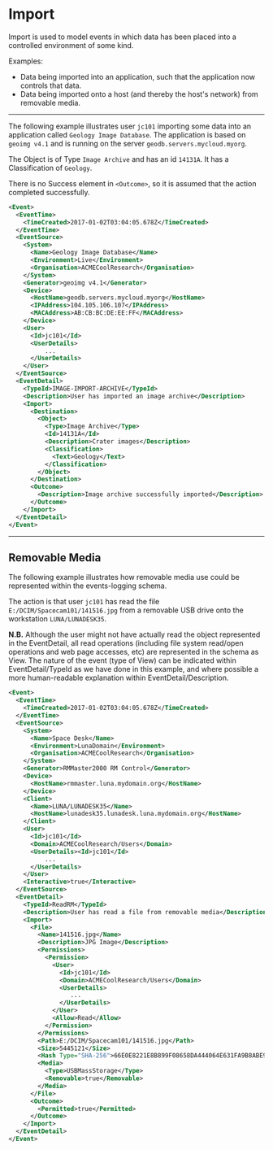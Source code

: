 # Import

Import is used to model events in which data has been placed into a controlled environment of some kind.

Examples:

* Data being imported into an application, such that the application now controls that data.
* Data being imported onto a host (and thereby the host's network) from removable media.

---

The following example illustrates user `jc101` importing some data into an application 
called `Geology Image Database`.  The application is based on `geoimg v4.1` and is running on the server `geodb.servers.mycloud.myorg`.

The Object is of Type `Image Archive` and has an id `14131A`.  It has a Classification of `Geology`.

There is no Success element in `<Outcome>`, so it is assumed that the action completed successfully.

```xml
<Event>
  <EventTime>
    <TimeCreated>2017-01-02T03:04:05.678Z</TimeCreated>
  </EventTime>
  <EventSource>
    <System>
      <Name>Geology Image Database</Name>
      <Environment>Live</Environment>
      <Organisation>ACMECoolResearch</Organisation>
    </System>
    <Generator>geoimg v4.1</Generator>
    <Device>
      <HostName>geodb.servers.mycloud.myorg</HostName>
      <IPAddress>104.105.106.107</IPAddress>
      <MACAddress>AB:CB:BC:DE:EE:FF</MACAddress>
    </Device>
    <User>
      <Id>jc101</Id>
      <UserDetails>
          ...
      </UserDetails>
    </User>
  </EventSource>
  <EventDetail>
    <TypeId>IMAGE-IMPORT-ARCHIVE</TypeId>
    <Description>User has imported an image archive</Description>
    <Import>
      <Destination>
        <Object>
          <Type>Image Archive</Type>
          <Id>14131A</Id>
          <Description>Crater images</Description>
          <Classification>
            <Text>Geology</Text>
          </Classification>
        </Object>
      </Destination>
      <Outcome>
        <Description>Image archive successfully imported</Description>
      </Outcome>
    </Import>
  </EventDetail>
</Event>
```

---

## Removable Media

The following example illustrates how removable media use could be represented within the events-logging schema.

The action is that user `jc101` has read the file `E:/DCIM/Spacecam101/141516.jpg` from a removable USB drive onto the workstation `LUNA/LUNADESK35`.

**N.B.** Although the user might not have actually read the object represented in the EventDetail, all read operations (including file system read/open operations and web page accesses, etc) are represented in the schema as View.  The nature of the event (type of View) can be indicated within EventDetail/TypeId as we have done in this example, and where possible a more human-readable explanation within EventDetail/Description.

```xml
<Event>
  <EventTime>
    <TimeCreated>2017-01-02T03:04:05.678Z</TimeCreated>
  </EventTime>
  <EventSource>
    <System>
      <Name>Space Desk</Name>
      <Environment>LunaDomain</Environment>
      <Organisation>ACMECoolResearch</Organisation>
    </System>
    <Generator>RMMaster2000 RM Control</Generator>
    <Device>
      <HostName>rmmaster.luna.mydomain.org</HostName>
    </Device>
    <Client>
      <Name>LUNA/LUNADESK35</Name>
      <HostName>lunadesk35.lunadesk.luna.mydomain.org</HostName>
    </Client>
    <User>
      <Id>jc101</Id>
      <Domain>ACMECoolResearch/Users</Domain>
      <UserDetails><Id>jc101</Id>
          ...
      </UserDetails>
    </User>
    <Interactive>true</Interactive>
  </EventSource>
  <EventDetail>
    <TypeId>ReadRM</TypeId>
    <Description>User has read a file from removable media</Description>
    <Import>
      <File>
        <Name>141516.jpg</Name>
        <Description>JPG Image</Description>
        <Permissions>
          <Permission>
            <User>
              <Id>jc101</Id>
              <Domain>ACMECoolResearch/Users</Domain>
              <UserDetails>
                 ...
              </UserDetails>
            </User>
            <Allow>Read</Allow>
          </Permission>
        </Permissions>
        <Path>E:/DCIM/Spacecam101/141516.jpg</Path>
        <Size>5445121</Size>
        <Hash Type="SHA-256">66E0E8221E8B899F08658DA444064E631FA9B8ABE9068A208AFE051BD4E7B960</Hash>
        <Media>
          <Type>USBMassStorage</Type>
          <Removable>true</Removable>
        </Media>
      </File>
      <Outcome>
        <Permitted>true</Permitted>
      </Outcome>
    </Import>
  </EventDetail>
</Event>
```

